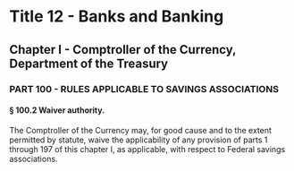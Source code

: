 
# Title 12 - Banks and Banking
## Chapter I - Comptroller of the Currency, Department of the Treasury
### PART 100 - RULES APPLICABLE TO SAVINGS ASSOCIATIONS
#### § 100.2 Waiver authority.

The Comptroller of the Currency may, for good cause and to the extent permitted by statute, waive the applicability of any provision of parts 1 through 197 of this chapter I, as applicable, with respect to Federal savings associations.

